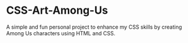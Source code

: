 # CSS-Art-Among-Us
A simple and fun personal project to enhance my CSS skills by creating Among Us characters using HTML and CSS.
